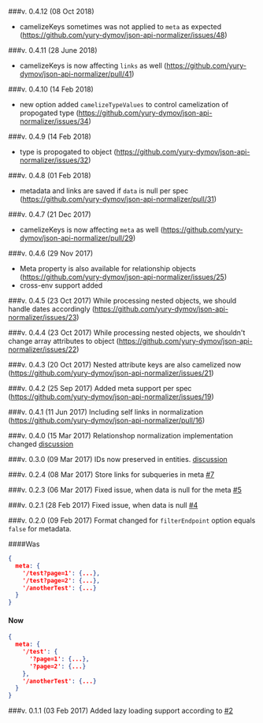 ###v. 0.4.12 (08 Oct 2018)
- camelizeKeys sometimes was not applied to `meta` as expected (https://github.com/yury-dymov/json-api-normalizer/issues/48) 

###v. 0.4.11 (28 June 2018)
- camelizeKeys is now affecting `links` as well (https://github.com/yury-dymov/json-api-normalizer/pull/41)

###v. 0.4.10 (14 Feb 2018)
- new option added `camelizeTypeValues` to control camelization of propogated type (https://github.com/yury-dymov/json-api-normalizer/issues/34)

###v. 0.4.9 (14 Feb 2018)
- type is propogated to object (https://github.com/yury-dymov/json-api-normalizer/issues/32)

###v. 0.4.8 (01 Feb 2018)
- metadata and links are saved if `data` is null per spec (https://github.com/yury-dymov/json-api-normalizer/pull/31)

###v. 0.4.7 (21 Dec 2017)
- camelizeKeys is now affecting `meta` as well (https://github.com/yury-dymov/json-api-normalizer/pull/29)

###v. 0.4.6 (29 Nov 2017)
- Meta property is also available for relationship objects (https://github.com/yury-dymov/json-api-normalizer/issues/25)
- cross-env support added

###v. 0.4.5 (23 Oct 2017)
While processing nested objects, we should handle dates accordingly (https://github.com/yury-dymov/json-api-normalizer/issues/23)

###v. 0.4.4 (23 Oct 2017)
While processing nested objects, we shouldn't change array attributes to object (https://github.com/yury-dymov/json-api-normalizer/issues/22)

###v. 0.4.3 (20 Oct 2017)
Nested attribute keys are also camelized now (https://github.com/yury-dymov/json-api-normalizer/issues/21)

###v. 0.4.2 (25 Sep 2017)
Added meta support per spec (https://github.com/yury-dymov/json-api-normalizer/issues/19)

###v. 0.4.1 (11 Jun 2017)
Including self links in normalization (https://github.com/yury-dymov/json-api-normalizer/pull/16)

###v. 0.4.0 (15 Mar 2017)
Relationshop normalization implementation changed [discussion](https://github.com/yury-dymov/json-api-normalizer/issues/11)

###v. 0.3.0 (09 Mar 2017)
IDs now preserved in entities. [discussion](https://github.com/yury-dymov/json-api-normalizer/issues/3)

###v. 0.2.4 (08 Mar 2017)
Store links for subqueries in meta [#7](https://github.com/yury-dymov/json-api-normalizer/issues/6)

###v. 0.2.3 (06 Mar 2017)
Fixed issue, when data is null for the meta [#5](https://github.com/yury-dymov/json-api-normalizer/pull/5)

###v. 0.2.1 (28 Feb 2017)
Fixed issue, when data is null [#4](https://github.com/yury-dymov/json-api-normalizer/issues/4)

###v. 0.2.0 (09 Feb 2017)
Format changed for `filterEndpoint` option equals `false` for metadata.

####Was
```JSON
{
  meta: {
    '/test?page=1': {...},
    '/test?page=2': {...},
    '/anotherTest': {...}
  }
}
```

#### Now
```JSON
{
  meta: {
    '/test': {
      '?page=1': {...},
      '?page=2': {...}
    },
    '/anotherTest': {...}
  }
}
```

###v. 0.1.1 (03 Feb 2017)
Added lazy loading support according to [#2](https://github.com/yury-dymov/json-api-normalizer/issues/2)
